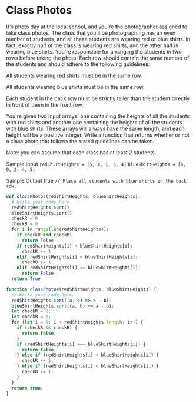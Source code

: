 # Class Photos

It's photo day at the local school, and you're the photographer assigned to
take class photos. The class that you'll be photographing has an even number
of students, and all these students are wearing red or blue shirts. In fact,
exactly half of the class is wearing red shirts, and the other half is wearing
blue shirts. You're responsible for arranging the students in two rows before
taking the photo. Each row should contain the same number of the students and
should adhere to the following guidelines:

All students wearing red shirts must be in the same row.

All students wearing blue shirts must be in the same row.

Each student in the back row must be strictly taller than the student
directly in front of them in the front row.

You're given two input arrays: one containing the heights of all the students
with red shirts and another one containing the heights of all the students
with blue shirts. These arrays will always have the same length, and each
height will be a positive integer. Write a function that returns whether or
not a class photo that follows the stated guidelines can be taken.

Note: you can assume that each class has at least 2 students.

Sample Input
`redShirtHeights = [5, 8, 1, 3, 4]`
`blueShirtHeights = [6, 9, 2, 4, 5]`

Sample Output
true
`// Place all students with blue shirts in the back row.`

```python
def classPhotos(redShirtHeights, blueShirtHeights):
  # Write your code here.
  redShirtHeights.sort()
  blueShirtHeights.sort()
  checkR = 0
  checkB = 0
  for i in range(len(redShirtHeights)):
    if checkR and checkB:
      return False
    if redShirtHeights[i] > blueShirtHeights[i]:
      checkR += 1
    elif redShirtHeights[i] < blueShirtHeights[i]:
      checkB += 1
    elif redShirtHeights[i] == blueShirtHeights[i]:
      return False
  return True
```

```javascript
function classPhotos(redShirtHeights, blueShirtHeights) {
  // Write your code here.
  redShirtHeights.sort((a, b) => a - b);
  blueShirtHeights.sort((a, b) => a - b);
  let checkR = 0;
  let checkB = 0;
  for (let i = 0; i < redShirtHeights.length; i++) {
    if (checkR && checkB) {
      return false;
    }
    if (redShirtHeights[i] === blueShirtHeights[i]) {
      return false;
    } else if (redShirtHeights[i] > blueShirtHeights[i]) {
      checkR += 1;
    } else if (redShirtHeights[i] < blueShirtHeights[i]) {
      checkB += 1;
    }
  }
  return true;
}
```
